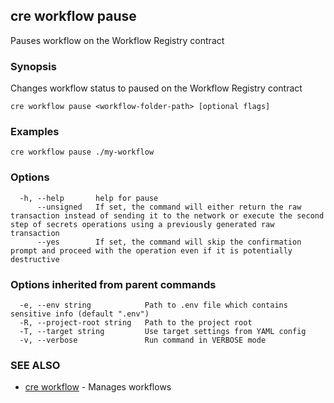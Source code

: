 ## cre workflow pause

Pauses workflow on the Workflow Registry contract

### Synopsis

Changes workflow status to paused on the Workflow Registry contract

```
cre workflow pause <workflow-folder-path> [optional flags]
```

### Examples

```
cre workflow pause ./my-workflow
```

### Options

```
  -h, --help       help for pause
      --unsigned   If set, the command will either return the raw transaction instead of sending it to the network or execute the second step of secrets operations using a previously generated raw transaction
      --yes        If set, the command will skip the confirmation prompt and proceed with the operation even if it is potentially destructive
```

### Options inherited from parent commands

```
  -e, --env string            Path to .env file which contains sensitive info (default ".env")
  -R, --project-root string   Path to the project root
  -T, --target string         Use target settings from YAML config
  -v, --verbose               Run command in VERBOSE mode
```

### SEE ALSO

* [cre workflow](cre_workflow.md)	 - Manages workflows

